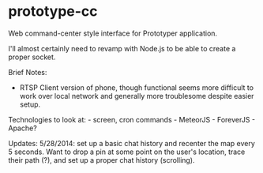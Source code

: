prototype-cc
============

Web command-center style interface for Prototyper application.

I'll almost certainly need to revamp with Node.js to be able to create a proper socket.

Brief Notes:
 - RTSP Client version of phone, though functional seems more difficult to work over local network and generally more troublesome despite easier setup.

 Technologies to look at:
 	- screen, cron commands
 	- MeteorJS
 	- ForeverJS
 	- Apache?

 Updates:
 5/28/2014: set up a basic chat history and recenter the map every 5 seconds. Want to drop a pin at some point on the user's location, trace their path (?), and set up a proper chat history (scrolling).

